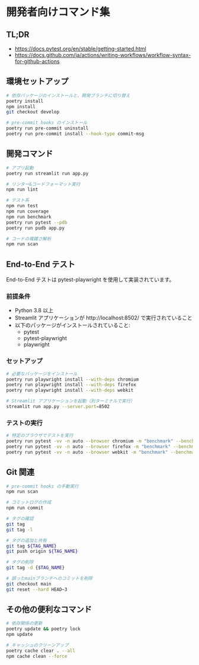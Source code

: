 # 開発者向けコマンド集

## TL;DR
- https://docs.pytest.org/en/stable/getting-started.html
- https://docs.github.com/ja/actions/writing-workflows/workflow-syntax-for-github-actions

## 環境セットアップ

```bash
# 依存パッケージのインストールと、開発ブランチに切り替え
poetry install
npm install
git checkout develop

# pre-commit hooks のインストール
poetry run pre-commit uninstall
poetry run pre-commit install --hook-type commit-msg
```

## 開発コマンド

```bash
# アプリ起動
poetry run streamlit run app.py

# リンター&コードフォーマット実行
npm run lint

# テスト系
npm run test
npm run coverage
npm run benchmark
poetry run pytest --pdb
poetry run pudb app.py

# コードの複雑さ解析
npm run scan

```

## End-to-End テスト

End-to-End テストは pytest-playwright を使用して実装されています。

### 前提条件

- Python 3.8 以上
- Streamlit アプリケーションが http://localhost:8502/ で実行されていること
- 以下のパッケージがインストールされていること:
  - pytest
  - pytest-playwright
  - playwright

### セットアップ

```bash
# 必要なパッケージをインストール
poetry run playwright install --with-deps chromium
poetry run playwright install --with-deps firefox
poetry run playwright install --with-deps webkit

# Streamlit アプリケーションを起動（別ターミナルで実行）
streamlit run app.py --server.port=8502
```

### テストの実行

```bash
# 特定のブラウザでテストを実行
poetry run pytest -vv -n auto --browser chromium -m "benchmark" --benchmark-disable
poetry run pytest -vv -n auto --browser firefox -m "benchmark" --benchmark-disable
poetry run pytest -vv -n auto --browser webkit -m "benchmark" --benchmark-disable
```

## Git 関連

```bash
# pre-commit hooks の手動実行
npm run scan

# コミットログの作成
npm run commit

# タグの確認
git tag
git tag -l

# タグの追加と共有
git tag ${TAG_NAME}
git push origin ${TAG_NAME}

# タグの削除
git tag -d {$TAG_NAME}

# 誤ったmainブランチへのコミットを削除
git checkout main
git reset --hard HEAD~3
```

## その他の便利なコマンド

```bash
# 依存関係の更新
poetry update && poetry lock
npm update

# キャッシュのクリーンアップ
poetry cache clear . --all
npm cache clean --force
```
